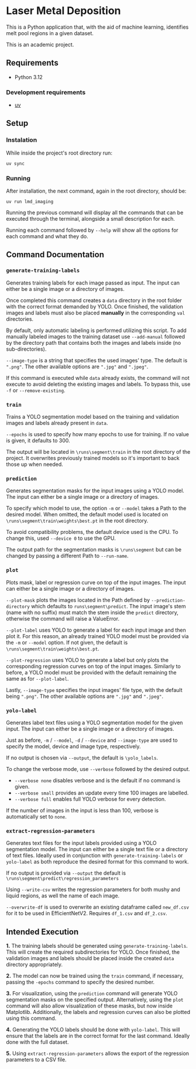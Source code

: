 # Laser Metal Deposition

This is a Python application that, with the aid of machine learning, identifies melt pool regions in a given dataset.

This is an academic project.

## Requirements

* Python 3.12

### Development requirements

* [uv](https://docs.astral.sh/uv/)

## Setup

### Instalation

While inside the project's root directory run:

```pwsh
uv sync
```

### Running

After installation, the next command, again in the root directory, should be:

```pwsh
uv run lmd_imaging
```

Running the previous command will display all the commands that can be executed through the terminal, alongside a small
description for each.

Running each command followed by ```--help``` will show all the options for each command and what they do.

## Command Documentation

### ```generate-training-labels```

Generates training labels for each image passed as input. The input can either be a single image or a directory of
images.

Once completed this command creates a ```data``` directory in the root folder with the correct format demanded by YOLO.
Once finished, the validation images and labels must also be placed **manually** in the corresponding ```val```
directories.

By default, only automatic labeling is performed utilizing this script. To add manually labeled images to the training
dataset use ```--add-manual``` followed by the directory path that contains both the images and labels inside (no
sub-directories).

```--image-type``` is a string that specifies the used images' type. The default is ```".png"```. The other available
options are ```".jpg"``` and ```".jpeg"```.

If this command is executed while ```data``` already exists, the command will not execute to avoid deleting the existing
images and labels. To bypass this, use ```-f``` or ```--remove-existing```.

### ```train```

Trains a YOLO segmentation model based on the training and validation images and labels already present in ```data```.

```--epochs``` is used to specify how many epochs to use for training. If no value is given, it defaults to 300.

The output will be located in ```\runs\segment\train``` in the root directory of the project. It overwrites previously
trained models so it's important to back those up when needed.

### ```prediction```

Generates segmentation masks for the input images using a YOLO model. The input can either be a single image or a
directory of images.

To specify which model to use, the option ```-m``` or ```--model``` takes a Path to the desired model. When omitted, the
default model used is located on ```\runs\segment\train\weights\best.pt``` in the root directory.

To avoid compatibility problems, the default device used is the CPU. To change this, used ```--device 0``` to use the
GPU.

The output path for the segmentation masks is ```\runs\segment``` but can be changed by passing a different Path to
```--run-name```.

### ```plot```

Plots mask, label or regression curve on top of the input images. The input can either be a single image or a
directory of images.

```--plot-mask``` plots the images located in the Path defined by ```--prediction-directory``` which defaults to
```runs\segment\predict```. The input image's stem (name with no suffix) must match the stem inside the ```predict```
directory, otherwise the command will raise a ValueError.

```--plot-label``` uses YOLO to generate a label for each input image and then plot it. For this reason, an already
trained YOLO model must be provided via the ```-m``` or ```--model``` option. If not given, the default is
```\runs\segment\train\weights\best.pt```.

```--plot-regression``` uses YOLO to generate a label but only plots the corresponding regression curves on top of the
input images. Similarly to before, a YOLO model must be provided with the default remaining the same as for
```--plot-label```.

Lastly, ```--image-type``` specifies the input images' file type, with the default being ```".png"```. The other
available options are ```".jpg"``` and ```".jpeg"```.

### ```yolo-label```

Generates label text files using a YOLO segmentation model for the given input. The input can either be a single image
or a directory of images.

Just as before, ```-m``` / ```--model```, ```-d``` / ```--device``` and ```--image-type``` are used to specify the
model, device and image type, respectively.

If no output is chosen via ```--output```, the default is ```\yolo_labels```.

To change the verbose mode, use ```--verbose``` followed by the desired output.

- ```--verbose none``` disables verbose and is the default if no command is given.
- ```--verbose small``` provides an update every time 100 images are labelled.
- ```--verbose full``` enables full YOLO verbose for every detection.

If the number of images in the input is less than 100, verbose is automatically set to ```none```.

### ```extract-regression-parameters```

Generates text files for the input labels provided using a YOLO segmentation model. The input can either be a single
text file or a directory of text files. Ideally used in conjunction with ```generate-training-labels``` or
```yolo-label``` as both reproduce the desired format for this command to work.

If no output is provided via ```--output``` the default is ```\runs\segment\predict\regression_parameters```

Using ```--write-csv``` writes the regression parameters for both mushy and liquid regions, as well the name of each
image.

```--overwrite-df``` is used to overwrite an existing dataframe called ```new_df.csv``` for it to be used in
EfficientNetV2. Requires ```df_1.csv``` and ```df_2.csv```.

## Intended Execution

**1.** The training labels should be generated using ```generate-training-labels```. This will create the required
subdirectories for YOLO. Once finished, the validation images and labels should be placed inside the created ```data```
directory appropriately.

**2.** The model can now be trained using the ```train``` command, if necessary, passing the ```-epochs``` command to
specify the desired number.

**3.** For visualization, using the ```prediction``` command will generate YOLO segmentation masks on the
specified output. Alternatively, using the ```plot``` command will also allow visualization of these masks, but now
inside Matplotlib. Additionally, the labels and regression curves can also be plotted using this command.

**4.** Generating the YOLO labels should be done with ```yolo-label```. This will ensure that the labels are in the
correct format for the last command. Ideally done with the full dataset.

**5.** Using ```extract-regression-parameters``` allows the export of the regression parameters to a CSV file.
